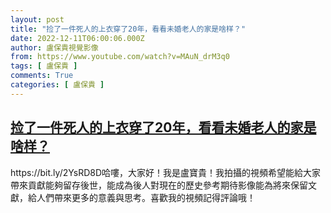 ```yaml
---
layout: post
title: "捡了一件死人的上衣穿了20年，看看未婚老人的家是啥样？"
date: 2022-12-11T06:00:06.000Z
author: 盧保貴視覺影像
from: https://www.youtube.com/watch?v=MAuN_drM3q0
tags: [ 盧保貴 ]
comments: True
categories: [ 盧保貴 ]
---
```

<!--1670738406000-->
[捡了一件死人的上衣穿了20年，看看未婚老人的家是啥样？](https://www.youtube.com/watch?v=MAuN_drM3q0)
------

<div>
https://bit.ly/2YsRD8D哈嘍，大家好！我是盧寶貴！我拍攝的視頻希望能給大家帶來貢獻能夠留存後世，能成為後人對現在的歷史參考期待影像能為將來保留文獻，給人們帶來更多的意義與思考。喜歡我的視頻記得評論哦！
</div>
